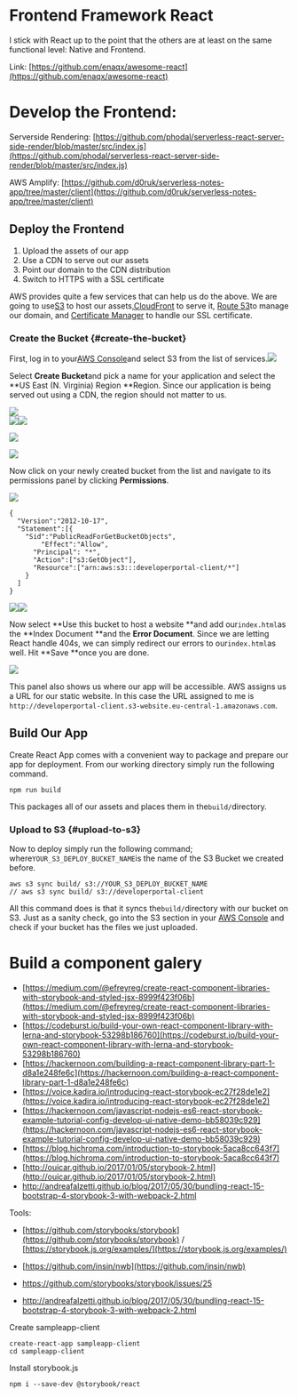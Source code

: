 # Frontend Framework React

I stick with React up to the point that the others are at least on the same functional level: Native and Frontend.

Link: [https://github.com/enaqx/awesome-react](https://github.com/enaqx/awesome-react)

# Develop the Frontend:

Serverside Rendering: [https://github.com/phodal/serverless-react-server-side-render/blob/master/src/index.js](https://github.com/phodal/serverless-react-server-side-render/blob/master/src/index.js)

AWS Amplify: [https://github.com/d0ruk/serverless-notes-app/tree/master/client](https://github.com/d0ruk/serverless-notes-app/tree/master/client)

## Deploy the Frontend

1. Upload the assets of our app
2. Use a CDN to serve out our assets
3. Point our domain to the CDN distribution
4. Switch to HTTPS with a SSL certificate

AWS provides quite a few services that can help us do the above. We are going to use[S3](https://aws.amazon.com/s3/) to host our assets,[CloudFront](https://aws.amazon.com/cloudfront/) to serve it, [Route 53](https://aws.amazon.com/route53/)to manage our domain, and [Certificate Manager](https://aws.amazon.com/certificate-manager/) to handle our SSL certificate.

### Create the Bucket {#create-the-bucket}

First, log in to your[AWS Console](https://console.aws.amazon.com/)and select S3 from the list of services.![](/assets/open-s3.png)

Select **Create Bucket**and pick a name for your application and select the **US East \(N. Virginia\) Region **Region. Since our application is being served out using a CDN, the region should not matter to us.

![](/assets/create-new-s3-bucket.png)  
![](/assets/create-s3-bucket-1.png)![](/assets/create-s3-bucket-3.png)

![](/assets/create-s3-bucket-4.png)

![](/assets/create-s3-bucket.png)

Now click on your newly created bucket from the list and navigate to its permissions panel by clicking **Permissions**.

![](/assets/s3-bucket-permissions.png)

```
{
  "Version":"2012-10-17",
  "Statement":[{
    "Sid":"PublicReadForGetBucketObjects",
        "Effect":"Allow",
      "Principal": "*",
      "Action":["s3:GetObject"],
      "Resource":["arn:aws:s3:::developerportal-client/*"]
    }
  ]
}
```

![](/assets/configure-static-content-for-s3.png)![](/assets/configure-static-webhosting-s3-1.png)

Now select **Use this bucket to host a website **and add our`index.html`as the **Index Document **and the **Error Document**. Since we are letting React handle 404s, we can simply redirect our errors to our`index.html`as well. Hit **Save **once you are done.

![](/assets/configure-static-content-s3.png)

This panel also shows us where our app will be accessible. AWS assigns us a URL for our static website. In this case the URL assigned to me is `http://developerportal-client.s3-website.eu-central-1.amazonaws.com`.

## Build Our App

Create React App comes with a convenient way to package and prepare our app for deployment. From our working directory simply run the following command.

```
npm run build
```

This packages all of our assets and places them in the`build/`directory.

### Upload to S3 {#upload-to-s3}

Now to deploy simply run the following command; where`YOUR_S3_DEPLOY_BUCKET_NAME`is the name of the S3 Bucket we created before.

```
aws s3 sync build/ s3://YOUR_S3_DEPLOY_BUCKET_NAME 
// aws s3 sync build/ s3://developerportal-client
```

All this command does is that it syncs the`build/`directory with our bucket on S3. Just as a sanity check, go into the S3 section in your [AWS Console](https://console.aws.amazon.com/console/home) and check if your bucket has the files we just uploaded.

# Build a component galery

* [https://medium.com/@efreyreg/create-react-component-libraries-with-storybook-and-styled-jsx-8999f423f06b](https://medium.com/@efreyreg/create-react-component-libraries-with-storybook-and-styled-jsx-8999f423f06b)
* [https://codeburst.io/build-your-own-react-component-library-with-lerna-and-storybook-53298b186760](https://codeburst.io/build-your-own-react-component-library-with-lerna-and-storybook-53298b186760)
* [https://hackernoon.com/building-a-react-component-library-part-1-d8a1e248fe6c](https://hackernoon.com/building-a-react-component-library-part-1-d8a1e248fe6c)
* [https://voice.kadira.io/introducing-react-storybook-ec27f28de1e2](https://voice.kadira.io/introducing-react-storybook-ec27f28de1e2)
* [https://hackernoon.com/javascript-nodejs-es6-react-storybook-example-tutorial-config-develop-ui-native-demo-bb58039c929](https://hackernoon.com/javascript-nodejs-es6-react-storybook-example-tutorial-config-develop-ui-native-demo-bb58039c929)
* [https://blog.hichroma.com/introduction-to-storybook-5aca8cc643f7](https://blog.hichroma.com/introduction-to-storybook-5aca8cc643f7)
* [http://ouicar.github.io/2017/01/05/storybook-2.html](http://ouicar.github.io/2017/01/05/storybook-2.html)
* http://andreafalzetti.github.io/blog/2017/05/30/bundling-react-15-bootstrap-4-storybook-3-with-webpack-2.html



Tools:

* [https://github.com/storybooks/storybook](https://github.com/storybooks/storybook) / [https://storybook.js.org/examples/](https://storybook.js.org/examples/) 
* [https://github.com/insin/nwb](https://github.com/insin/nwb) 



* https://github.com/storybooks/storybook/issues/25
* http://andreafalzetti.github.io/blog/2017/05/30/bundling-react-15-bootstrap-4-storybook-3-with-webpack-2.html



Create sampleapp-client

```
create-react-app sampleapp-client
cd sampleapp-client
```

Install storybook.js

```
npm i --save-dev @storybook/react
```



